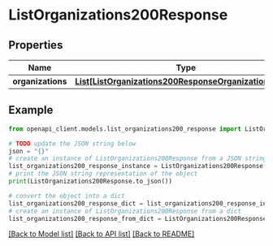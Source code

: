 # ListOrganizations200Response


## Properties

Name | Type | Description | Notes
------------ | ------------- | ------------- | -------------
**organizations** | [**List[ListOrganizations200ResponseOrganizationsInner]**](ListOrganizations200ResponseOrganizationsInner.md) |  | 

## Example

```python
from openapi_client.models.list_organizations200_response import ListOrganizations200Response

# TODO update the JSON string below
json = "{}"
# create an instance of ListOrganizations200Response from a JSON string
list_organizations200_response_instance = ListOrganizations200Response.from_json(json)
# print the JSON string representation of the object
print(ListOrganizations200Response.to_json())

# convert the object into a dict
list_organizations200_response_dict = list_organizations200_response_instance.to_dict()
# create an instance of ListOrganizations200Response from a dict
list_organizations200_response_from_dict = ListOrganizations200Response.from_dict(list_organizations200_response_dict)
```
[[Back to Model list]](../README.md#documentation-for-models) [[Back to API list]](../README.md#documentation-for-api-endpoints) [[Back to README]](../README.md)


